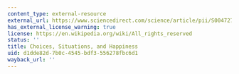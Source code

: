 ```yaml
---
content_type: external-resource
external_url: https://www.sciencedirect.com/science/article/pii/S0047272708000625#!
has_external_license_warning: true
license: https://en.wikipedia.org/wiki/All_rights_reserved
status: ''
title: Choices, Situations, and Happiness
uid: d1dde82d-7b0c-4545-bdf3-556278fbc6d1
wayback_url: ''
---
```

